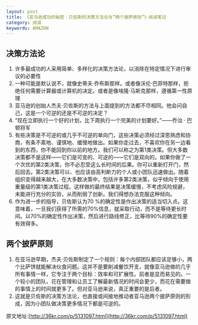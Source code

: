 ```yaml
---
layout: post
title: 《亚马逊成功的秘密：贝佐斯的决策方法论与“两个披萨原则”》阅读笔记
category: 阅读
keywords: AMAZON
---
```


## 决策方法论
1. 许多最成功的人采用简单、多样化的决策方法论，以消除在特定情况下进行审议的必要性
2. 一种可能是默认说不，就像史蒂夫·乔布斯那样。或者像沃伦·巴菲特那样，拒绝任何需要计算器或计算机的决定。或者是像埃隆·马斯克那样，遵循第一性原理
3. 亚马逊的创始人杰夫·贝佐斯的方法与上面提到的方法都不尽相同。他会问自己，这是一个可逆的还是不可逆的决定？
4. “现在立即执行一个好的计划，比下周执行一个完美的计划要好。”——乔治 · 巴顿将军
5. 有些决策是不可逆的或几乎不可逆的单向门，这些决策必须经过深思熟虑和协商，有条不紊地、谨慎地、缓慢地做出。如果你走过去，不喜欢你在另一边看到的东西，你不能回到你以前的地方。我们可以称之为第1类决策。但大多数决策都不是这样——它们是可变的、可逆的——它们是双向的。如果你做了一个次优的第2类决策，你不必忍受这么长时间的后果。你可以重新打开门，然后回去。第2类决策可以、也应该由高判断力的个人或小团队迅速做出。随着组织变得越来越大，在大多数决策中，包括许多第2类决策，似乎倾向于使用重量级的第1类决策过程。这样做的最终结果是决策缓慢，不考虑风险规避，未能进行充分的实验，从而削弱了创新。我们得想办法克服这种倾向。
6. 作为进一步的指导，贝佐斯认为70 %的确定性是作出决策的适当切入点。这意味着，一旦我们获得了所需的70%信息，就采取行动，而不是等待更长时间。以70%的确定性作出决策，然后进行路线修正，比等待90%的确定性要有效得多。



## 两个披萨原则
1. 在亚马逊早期，杰夫·贝佐斯制定了一个规则：每个内部团队都应该足够小，两个比萨饼就能解决伙食问题。这并不是要削减餐饮开支，就像亚马逊做的几乎所有事情一样，它专注于两个目标：效率和可扩展性。前者是显而易见的。一个较小的团队，花在管理和让员工了解最新情况的时间会更少，而花在需要做的事情上的时间就更多了。但对亚马逊来说，真正重要的是后者。
2. 这就是贝佐斯的决策方法论，也直接或间接地推动者亚马逊两个披萨原则的形成，因为小团队做决策更多情况下都是可逆的。


原文地址:[http://36kr.com/p/5131097.html](http://36kr.com/p/5131097.html)



